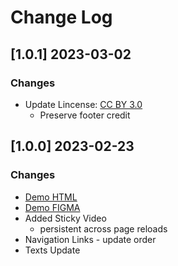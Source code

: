 # Change Log

## [1.0.1] 2023-03-02
### Changes

- Update Lincense: [CC BY 3.0](./LICENSE.md)
  - Preserve footer credit

## [1.0.0] 2023-02-23
### Changes

- [Demo HTML](https://design-web-agency.appseed-srv1.com/)
- [Demo FIGMA](https://bit.ly/figma-web-agency) 
- Added Sticky Video
  - persistent across page reloads
- Navigation Links - update order
- Texts Update  
